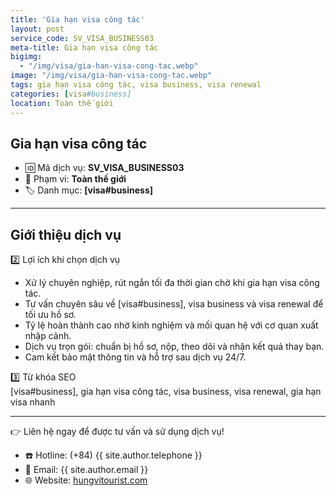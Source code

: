 ```yaml
---
title: 'Gia hạn visa công tác'
layout: post
service_code: SV_VISA_BUSINESS03
meta-title: Gia hạn visa công tác
bigimg:
  - "/img/visa/gia-han-visa-cong-tac.webp"
image: "/img/visa/gia-han-visa-cong-tac.webp"
tags: gia hạn visa công tác, visa business, visa renewal
categories: [visa#business]
location: Toàn thế giới
---
```


## Gia hạn visa công tác

- 🆔 Mã dịch vụ: **SV_VISA_BUSINESS03**
- 📍 Phạm vi: **Toàn thế giới**
- 🏷️ Danh mục: **[visa#business]**

---

## Giới thiệu dịch vụ

2️⃣ Lợi ích khi chọn dịch vụ  
- Xử lý chuyên nghiệp, rút ngắn tối đa thời gian chờ khi gia hạn visa công tác.  
- Tư vấn chuyên sâu về [visa#business], visa business và visa renewal để tối ưu hồ sơ.  
- Tỷ lệ hoàn thành cao nhờ kinh nghiệm và mối quan hệ với cơ quan xuất nhập cảnh.  
- Dịch vụ trọn gói: chuẩn bị hồ sơ, nộp, theo dõi và nhận kết quả thay bạn.  
- Cam kết bảo mật thông tin và hỗ trợ sau dịch vụ 24/7.

3️⃣ Từ khóa SEO  
[visa#business], gia hạn visa công tác, visa business, visa renewal, gia hạn visa nhanh

---

👉 Liên hệ ngay để được tư vấn và sử dụng dịch vụ!

- ☎️ Hotline: (+84) {{ site.author.telephone }}
- 📧 Email: {{ site.author.email }}
- 🌐 Website: [hungvitourist.com](https://hungvitourist.com)


